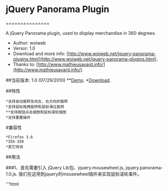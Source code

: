 # jQuery Panorama Plugin
===============

A jQuery Panorama plugin, used to display merchandise in 360 degrees.

* Author: woiweb
* Versor: 1.0
* Download and more info: [http://www.woiweb.net/jquery-panorama-plugins.html](http://www.woiweb.net/jquery-panorama-plugins.html).
* Thanks to: [http://www.mathieusavard.info/](http://www.mathieusavard.info/).

##当前版本: 1.0 (07/29/2010)
    **[Demo](http://www.woiweb.net/wp-content/uploads/plugins/panorama/).
    *[Download](http://code.google.com/p/jquery-panorama-plugins/downloads/detail?name=panorama.rar&can=2&q=#makechanges).

##特性

    *支持自动旋转及向左、右方向的旋转
    *支持鼠标拖拽旋转和鼠标滑过旋转
    **支持按钮点击缩放和鼠标滚轮缩放
    *支持重置操作

#兼容性

    *Firefox 3.6
    *IE6-IE8
    *其它待测

##用法

###1、首先需要引入 jQuery Lib包、jquery.mousewheel.js, jquery.panorama-1.0.js. 我们在这用到jquery的mousewheel插件来实现鼠标滚轮事件。

'''html
<script type="text/javascript" src="js/jquery-1.3.2.min.js" type="text/javascripts" />
<script type="text/javascript" src="js/jquery.mousewheel.js" type="text/javascripts" />
<script type="text/javascript"src="js/jquery.easing.1.3.js" type="text/javascript"></script>
<script type="text/javascript" src="js/jquery.panorama-1.0.js" type="text/javascripts" />

###2、加入CSS样式
'''css
.panorama_box{border:1px solid #fff; margin:auto;}
.image_box{border:1px solid #369; margin:auto; overflow:hidden;position:relative;}
.image_box img{position:relative;}
.toolbar{border:1px solid #CCCCCC;height:45px;margin:2px 0;}
.toolbar span{height:40px;width:38px;margin:2px;cursor:pointer;display:block;float:right;}
.zoomin{background:url("images/toolbar.jpg") no-repeat scroll 0 0;}
.zoomout{background:url("images/toolbar.jpg") no-repeat scroll -38px 0;}
.turnleft{background:url("images/toolbar.jpg") no-repeat scroll -112px 0;}
.turnright{background:url("images/toolbar.jpg") no-repeat scroll -76px 0;}
.start{background:url("images/toolbar.jpg") no-repeat scroll -150px 0;}
.pause{background:url("images/toolbar.jpg") no-repeat scroll -188px 0;}
.reset{background:url("images/toolbar.jpg") no-repeat scroll -226px 0;}

###3、需要将你拍好的多张物品图片命名规则后放置指定目录中，如：images/pic2/，并在页面中添加展示物品的第一张图

###4、Javascript调用
'''js
$(function() {
    var arr = []
    for (var x=1; x<= 25; x++) {
        arr.push("images/pic2/" + x + ".jpg");
    }
    $("#click").threesixty({
        images:arr,
        method:'click',
        'cycle':1
    });
});

看看效果吧，:)
##参数说明
参数   描述 	默认值
images 	物品360°拍摄的图片路径 	 
method 	触发方式 	click
cycle 	旋转次数 	1
direction 	旋转方向 	forward
cursor 	鼠标样式 	all-scroll
auto 	是否自动旋转 	false
speed 	旋转速度 	150
scale 	缩放比例 	0.1
zoomLevel 	缩放范围 	-5,5
zoomSpeed 	缩放速度 	zoomSpeed

